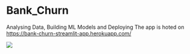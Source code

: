 # Bank_Churn
Analysing Data, Building ML Models and Deploying
The app is hoted on https://bank-churn-streamlit-app.herokuapp.com/


![](https://github.com/imAravindR/imAravindR.github.io/tree/master/images/perceptron/pie_chart.png)
